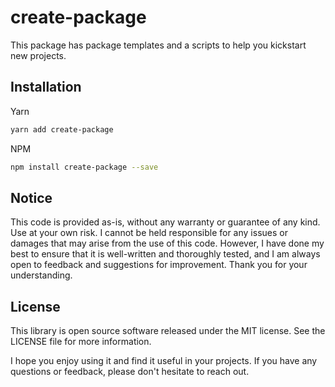 <!-- infuser start title -->
# create-package
<!-- infuser end title -->

<!-- infuser start description -->
This package has package templates and a scripts to help you kickstart new projects.
<!-- infuser end description -->

<!-- infuser start installation -->  
## Installation  
Yarn  
```bash  
yarn add create-package  
```  
NPM  
```bash  
npm install create-package --save  
```  
<!-- infuser end installation -->

<!-- infuser start usage -->
<!-- infuser end usage -->

<!-- infuser start development -->
<!-- infuser end development -->

<!-- infuser start notes -->  
## Notice  
This code is provided as-is, without any warranty or guarantee of any kind. Use at your own risk. I cannot be held responsible for any issues or damages that may arise from the use of this code. However, I have done my best to ensure that it is well-written and thoroughly tested, and I am always open to feedback and suggestions for improvement. Thank you for your understanding.  
<!-- infuser end notes -->

<!-- infuser start license -->  
## License  

This library is open source software released under the MIT license. See the LICENSE file for more information.

I hope you enjoy using it and find it useful in your projects. If you have any questions or feedback, please don't hesitate to reach out.
  
<!-- infuser end license -->
